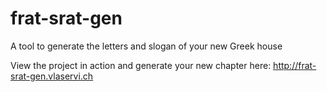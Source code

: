 # frat-srat-gen
A tool to generate the letters and slogan of your new Greek house

View the project in action and generate your new chapter here: http://frat-srat-gen.vlaservi.ch